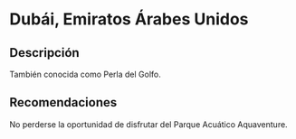 # Dubái, Emiratos Árabes Unidos

## Descripción
También conocida como Perla del Golfo.

## Recomendaciones
No perderse la oportunidad de disfrutar del Parque Acuático Aquaventure.

